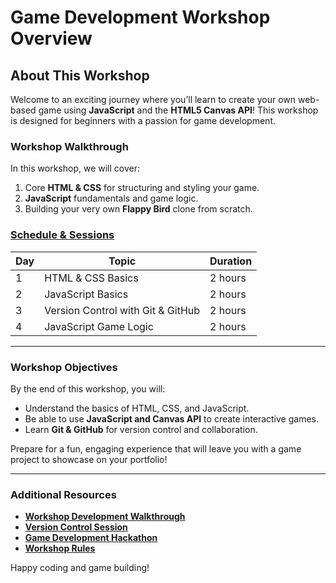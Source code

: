 # Game Development Workshop Overview

## About This Workshop

Welcome to an exciting journey where you’ll learn to create your own web-based game using **JavaScript** and the **HTML5 Canvas API**! This workshop is designed for beginners with a passion for game development.

### Workshop Walkthrough
In this workshop, we will cover:
1. Core **HTML & CSS** for structuring and styling your game.
2. **JavaScript** fundamentals and game logic.
3. Building your very own **Flappy Bird** clone from scratch.

### [Schedule & Sessions](./Session_Plan.md)
| Day | Topic                | Duration |
| --- | --------------------- | -------- |
| 1   | HTML & CSS Basics     | 2 hours  |
| 2   | JavaScript Basics     | 2 hours  |
| 3   | Version Control with Git & GitHub | 2 hours |
| 4   | JavaScript Game Logic | 2 hours  |

---

### Workshop Objectives
By the end of this workshop, you will:
- Understand the basics of HTML, CSS, and JavaScript.
- Be able to use **JavaScript and Canvas API** to create interactive games.
- Learn **Git & GitHub** for version control and collaboration.
  
Prepare for a fun, engaging experience that will leave you with a game project to showcase on your portfolio! 

---

### Additional Resources
- **[Workshop Development Walkthrough](./Workshop_Development_Walkthrough.md)**
- **[Version Control Session](./Version_Control_Session.md)**
- **[Game Development Hackathon](./Game_Dev_Hackathon.md)**
- **[Workshop Rules](./Workshop_Rules.md)**

Happy coding and game building!
